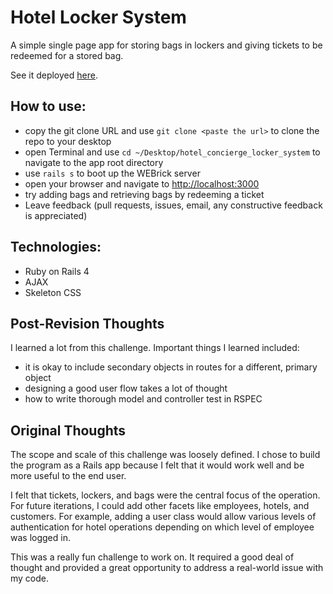 # Hotel Locker System

A simple single page app for storing bags in lockers and giving tickets to be redeemed for a stored bag.

See it deployed [here](https://hotel-locker-system.herokuapp.com/).

## How to use:
- copy the git clone URL and use `git clone <paste the url>` to clone the repo to your desktop 
- open Terminal and use `cd ~/Desktop/hotel_concierge_locker_system` to navigate to the app root directory
- use `rails s` to boot up the WEBrick server
- open your browser and navigate to [http://localhost:3000](http://localhost:3000)
- try adding bags and retrieving bags by redeeming a ticket
- Leave feedback (pull requests, issues, email, any constructive feedback is appreciated)

## Technologies:
- Ruby on Rails 4
- AJAX
- Skeleton CSS

## Post-Revision Thoughts
I learned a lot from this challenge. Important things I learned included:
- it is okay to include secondary objects in routes for a different, primary object
- designing a good user flow takes a lot of thought
- how to write thorough model and controller test in RSPEC

## Original Thoughts
The scope and scale of this challenge was loosely defined. I chose to build the program as a Rails app because I felt that it would work well and be more useful to the end user.

I felt that tickets, lockers, and bags were the central focus of the operation. For future iterations, I could add other facets like employees, hotels, and customers. For example, adding a user class would allow various levels of authentication for hotel operations depending on which level of employee was logged in.

This was a really fun challenge to work on. It required a good deal of thought and provided a great opportunity to address a real-world issue with my code.
